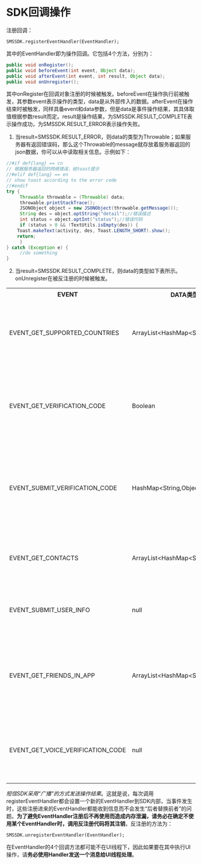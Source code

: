 # SDK回调操作

注册回调：

`SMSSDK.registerEventHandler(EventHandler);`

其中的EventHandler即为操作回调。它包括4个方法，分别为：

```java
public void onRegister();
public void beforeEvent(int event, Object data);
public void afterEvent(int event, int result, Object data);
public void onUnregister();
```

其中onRegister在回调对象注册的时候被触发。beforeEvent在操作执行前被触发，其参数event表示操作的类型，data是从外部传入的数据。afterEvent在操作结束时被触发，同样具备event和data参数，但是data是事件操作结果，其具体取值根据参数result而定。result是操作结果，为SMSSDK.RESULT_COMPLETE表示操作成功，为SMSSDK.RESULT_ERROR表示操作失败。

1.  当result=SMSSDK.RESULT_ERROR，则data的类型为Throwable；如果服务器有返回错误码，那么这个Throwable的message就存放着服务器返回的json数据，你可以从中读取相关信息。示例如下：

```java
//#if def{lang} == cn
// 根据服务器返回的网络错误，给toast提示
//#elif def{lang} == en
// show toast according to the error code
//#endif
try {
     Throwable throwable = (Throwable) data;
     throwable.printStackTrace();
     JSONObject object = new JSONObject(throwable.getMessage());
     String des = object.optString("detail");//错误描述
     int status = object.optInt("status");//错误代码
     if (status > 0 && !TextUtils.isEmpty(des)) {
	Toast.makeText(activity, des, Toast.LENGTH_SHORT).show();
	return;
     }
} catch (Exception e) {
     //do something							
}
```

2. 当result=SMSSDK.RESULT_COMPLETE，则data的类型如下表所示。onUnregister在被反注册的时候被触发。

<table>
<tbody>
<tr>
<th>EVENT</th>
<th>DATA类型</th>
<th>说明</th>
</tr>
<tr>
<td>EVENT_GET_SUPPORTED_COUNTRIES</td>
<td>ArrayList&lt;HashMap&lt;String,Object&gt;&gt;</td>
<td>返回支持发送验证码的国家列表</td>
</tr>
<tr>
<td>EVENT_GET_VERIFICATION_CODE</td>
<td>Boolean</td>
<td>true为智能验证，false为普通下发短信</td>
</tr>
<tr>
<td>EVENT_SUBMIT_VERIFICATION_CODE</td>
<td>HashMap&lt;String,Object&gt;</td>
<td>校验验证码，返回校验的手机和国家代码</td>
</tr>
<tr>
<td>EVENT_GET_CONTACTS</td>
<td>ArrayList&lt;HashMap&lt;String,Object&gt;&gt;</td>
<td>获取手机内部的通信录列表</td>
</tr>
<tr>
<td>EVENT_SUBMIT_USER_INFO</td>
<td>null</td>
<td>提交应用内的用户资料</td>
</tr>
<tr>
<td>EVENT_GET_FRIENDS_IN_APP</td>
<td>ArrayList&lt;HashMap&lt;String,Object&gt;&gt;</td>
<td>获取手机通信录在当前应用内的用户列表</td>
</tr>
<tr>
<td>EVENT_GET_VOICE_VERIFICATION_CODE</td>
<td>null</td>
<td>请求发送语音验证码，无返回</td>
</tr>
</tbody>
</table>

*短信SDK采用“广播”的方式发送操作结果*。这就是说，每次调用registerEventHandler都会设置一个新的EventHandler到SDK内部，当事件发生时，这些注册进来的EventHandler都能收到信息而不会发生“后者替换前者”的问题。**为了避免EventHandler注册后不再使用而造成内存泄漏，请务必在确定不使用某个EventHandler时，调用反注册代码将其注销**，反注册的方法为：

`SMSSDK.unregisterEventHandler(EventHandler);`

  在EventHandler的4个回调方法都可能不在UI线程下，因此如果要在其中执行UI操作，请**务必使用Handler发送一个消息给UI线程处理**。
